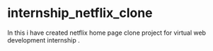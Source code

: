 # internship_netflix_clone
In this i have created netflix home page clone project for virtual web development internship .
